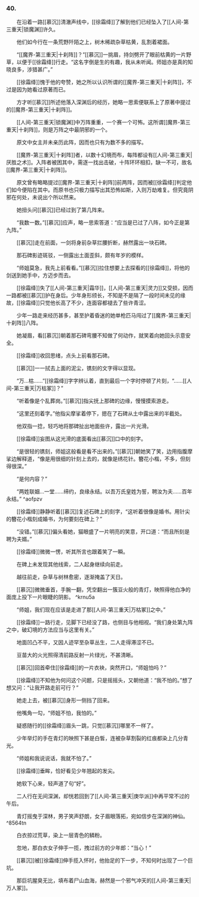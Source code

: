 ### 40.

　　在沿着一路[[慕沉]]清澈声线中，[[徐霜绛]]了解到他们已经坠入了[[人间-第三重天|锁魔渊]]许久。

　　他们如今行在一条荒野阡陌之上，树木稀疏杂草枯黄，乱割着裙面。

　　“[[魔界-第三重天|十刹阵]]？”[[慕沉]]一挑眉，持剑劈开了眼前枯黄的一片野草，以便于[[徐霜绛]]行走。“这名字倒是生的有趣，我从未听闻。师姐亦是真的知晓良多，涉猎甚广。”

　　[[徐霜绛]]愧于他的夸赞，她之所以认识所谓的[[魔界-第三重天|十刹阵]]，不过是因为她看过原著而已。

　　方才听[[慕沉]]所述他落入深渊后的经历，她略一思索便联系上了原著中提过的[[魔界-第三重天|十刹阵]]。

　　[[人间-第三重天|锁魔渊]]中万阵重重，一个赛一个可怖。这所谓[[魔界-第三重天|十刹阵]]，则是万阵之中最阴邪的一个。

　　原文中女主并未亲历此阵，因而也只有为数不多的描写。

　　[[魔界-第三重天|十刹阵]]者，以数十幻境而布，每阵都设有[[人间-第三重天|厌胜之术]]。入阵者被困其中，需逐一找出击破，十阵环环相扣，缺一不可，故名[[魔界-第三重天|十刹阵]]。

　　原文曾有略略提过[[魔界-第三重天|十刹阵]]前两阵，因而被[[徐霜绛]]判定他们如今便陷在其中。而原书也只极力描写出其恐怖如斯，入则万劫难复。但究竟阴邪在何处，未说出个所以然来。

　　她扭头问[[慕沉]]已经过到了第几阵来。

　　“我数一数。”[[慕沉]]应声，略一思索答道：“应当是已过了八阵，如今正是第九阵。”

　　[[慕沉]]走在前面，一剑将身前杂草拦腰折断，赫然露出一块石碑。

　　那石碑影迹斑驳，一侧露出土面歪斜，颇有年岁的模样。

　　“师姐莫急，我先上前看看。”[[慕沉]]拉住想要上去探看的[[徐霜绛]]，将他的剑送到她手中，方迈步而去。

　　[[徐霜绛]]失了[[人间-第三重天|霜华]]，[[人间-第三重天|灵力]]又受损，因而一路都被[[慕沉]]护在身后。少年身形颀长，不知是不是隔了一段时间未见的缘故，[[徐霜绛]]只觉他长高了不少，连面容都褪去了些许青涩。

　　少年一路走来经历甚多，甚至护着昏迷的她单枪匹马闯过了[[魔界-第三重天|十刹阵]]八阵。

　　她凝眉，看[[慕沉]]朝着那石碑弯腰不知做了何动作，就笑着向她回头示意安全。

　　[[徐霜绛]]收回思绪，点头上前看那石碑。

　　[[慕沉]]一一拭去上面的泥尘，镌刻的文字得以显现。

　　“万…枯……”[[徐霜绛]]字字辨认着，直到最后一个字时停顿了片刻，“……[[人间-第三重天|万枯冢]]？”

　　“听着像是个乱葬岗。”[[慕沉]]指尖抚上那碑的边缘，慢慢摸索游走。

　　“这里还刻着字。”他指尖摩挲着停下，摁在了石碑从土中露出来的半截处。

　　他双指一捻，轻巧地将那碑扯出地面些许，露出一片光滑。

　　[[徐霜绛]]妄图从这光滑的底面看出[[慕沉]]口中的刻字。

　　“是很轻的镌刻，师姐这般看是看不出来的。”[[慕沉]]朝她笑了笑，边用指腹摩挲边解释道，“像是用很细的针刻上去的，就像是绣花针。簪花小楷，不多，但刻得很深。”

　　“是何内容？”

　　“两姓联姻…一堂……缔约，良缘永结。以吾万氏皇姓为誓，聘汝为夫……百年永结。” ^aofpzv

　　[[徐霜绛]]静静听着[[慕沉]]复述石碑上的刻字，“这听着很像是婚书。用针尖的簪花小楷刻成婚书，为何要刻在碑上？”

　　“没错。”[[慕沉]]偏头看她，猫眼盛了一片明亮的笑意，开口道：“而且所刻是聘为夫婿。”

　　[[徐霜绛]]微微一愣，听其所言也跟着笑了一瞬。

　　在碑上未发现其他线索，二人起身继续向前走。

　　越往前走，杂草与树林愈密，逐渐掩盖了天日。

　　[[慕沉]]微微垂首，手腕一翻，凭空翻出一簇豆火般的青灯，映照得他白净的面庞上投下一片眼睫的阴影。 ^krnu5a

　　“师姐，我们现在应该是走进了那[[人间-第三重天|万枯冢]]之中。”

　　[[徐霜绛]]一路行走，见脚下已经没了路，也侧目与他相视。“我们身处第九阵之中，破幻境的方法应当与这里有关。”

　　地面凹凸不平，又因人迹罕至杂草丛生，二人走得滞涩不已。

　　豆苗大的火光照得清前路反射一片绿光，不甚清晰。

　　[[慕沉]]回首牵住[[徐霜绛]]的一片衣袂，突然开口，“师姐怕吗？”

　　[[徐霜绛]]不知他为何问这个问题，只是摇摇头，又朝他道：“我不怕的。”想了想又问：“让我开路走前可行？”

　　她走上去，被[[慕沉]]身形一侧挡了回来。

　　他嘴角一勾，“师姐不怕，我怕的。”

　　疑惑随行的[[徐霜绛]]眉头一跳，只觉[[慕沉]]哪里不一样了。

　　少年举灯的手在青灯的映照下甚是白皙，连被杂草割裂的红痕都染上几分青光。

　　“师姐和我说说话，我就不怕了。”

　　[[徐霜绛]]垂眸，恰好看见少年翘起的发尖。

　　她软下心来，轻声道了句“好”。

　　二人行在无间深渊，却恍若回到了[[人间-第三重天|庚华派]]中再平常不过的午后。

　　青灯摇曳于深林，男子笑声舒朗，女子眉眼落拓，宛如信步在深渊的神仙。 ^8564tn

　　白衣掠过荒草，染上一层青色的鳞粉。

　　忽地，那白衣女子伸手一揽，拽过前方的少年郎：“当心！”

　　[[慕沉]]被[[徐霜绛]]伸手揽入怀时，他抬足的下一步，不知何时出现了一个巨坑。

　　那巨坑腥臭无比，填布着尸山血海，赫然是一个邪气冲天的[[人间-第三重天|万人冢]]。
